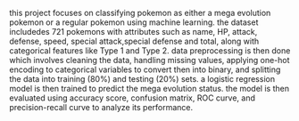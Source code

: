 
this project focuses on classifying pokemon as either a mega evolution pokemon or a regular pokemon using machine learning. the dataset includedes 721 pokemons with attributes such as name, HP, attack, defense, speed, special attack,special defense and total, along with categorical features like Type 1 and Type 2. data preprocessing is then done which involves cleaning the data, handling missing values, applying one-hot encoding to categorical variables to convert then into binary, and splitting the data into training (80%) and testing (20%) sets. a logistic regression model is then trained to predict the mega evolution status. the model is then evaluated using accuracy score, confusion matrix, ROC curve, and precision-recall curve to analyze its performance. 
